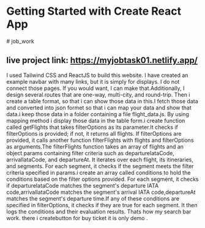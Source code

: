 # Getting Started with Create React App
#   j o b _ w o r k 

## live project link: https://myjobtask01.netlify.app/ 

I used Tailwind CSS and ReactJS to build this website. I have created an example navbar with many links, but it is simply for displays. I do not connect those pages. If you would want, I can make that.Additionally, I design several routes that are one-way, multi-city, and round-trip. Then i create a table format, so that i can show those data in this.I fetch those data and converted into json formet so that i can map your data and show that data.i keep those data in a folder containing a file flight_data.js. By using mapping method i display those data in the table form.i create function called  getFlights that takes filterOptions as its parameter.It checks if filterOptions is provided; if not, it returns all flights. If filterOptions are provided, it calls another function filterFlights with flights and filterOptions as arguments.The filterFlights function takes an array of flights and an object params containing filter criteria such as departureIataCode, arrivalIataCode, and departureAt. It iterates over each flight, its itineraries, and segments. For each segment, it checks if the segment meets the filter criteria specified in params.i create an array called conditions to hold the conditions based on the filter options provided. For each segment, it checks if 
 departureIataCode matches the segment's departure IATA code,arrivalIataCode matches the segment's arrival IATA code,departureAt matches the segment's departure time.If any of these conditions are specified in filterOptions, it checks if they are true for each segment. It then logs the conditions and their evaluation results. Thats how my search bar work. there i createbutton for buy ticket it is only demo .



 
